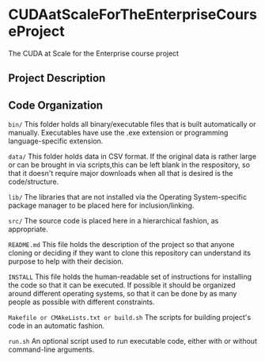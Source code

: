 # CUDAatScaleForTheEnterpriseCourseProject
The CUDA at Scale for the Enterprise course project

## Project Description



## Code Organization

```bin/```
This folder holds all binary/executable files that is built automatically or manually. Executables have use the .exe extension or programming language-specific extension.

```data/```
This folder holds data in CSV format. If the original data is rather large or can be brought in via scripts,this can be left blank in the respository, so that it doesn't require major downloads when all that is desired is the code/structure.

```lib/```
The libraries that are not installed via the Operating System-specific package manager to be placed here for inclusion/linking.

```src/```
The source code is placed here in a hierarchical fashion, as appropriate.

```README.md```
This file holds the description of the project so that anyone cloning or deciding if they want to clone this repository can understand its purpose to help with their decision.

```INSTALL```
This file holds the human-readable set of instructions for installing the code so that it can be executed. If possible it should be organized around different operating systems, so that it can be done by as many people as possible with different constraints.

```Makefile or CMAkeLists.txt or build.sh```
The scripts for building project's code in an automatic fashion.

```run.sh```
An optional script used to run executable code, either with or without command-line arguments.
